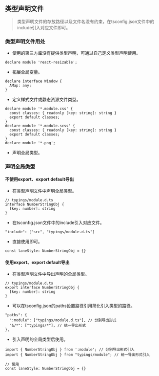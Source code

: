 ## 类型声明文件
> 类型声明文件的存放路径以及文件名没有约束，在tsconfig.json文件中的include引入对应文件即可。

### 类型声明文件用处
- 使用的第三方库没有提供类型声明，可通过自己定义类型声明使用。
```
declare module 'react-resizable';
```
- 拓展全局变量。
```
declare interface Window {
  AMap: any;
}
```
- 定义样式文件或静态资源文件类型。
```
declare module '*.module.css' {
  const classes: { readonly [key: string]: string }
  export default classes;
}
declare module '*.module.scss' {
  const classes: { readonly [key: string]: string }
  export default classes;
}
declare module '*.png';
```
- 声明全局类型。
### 声明全局类型
#### 不使用export、export default导出
- 在类型声明文件中声明全局类型。
```
// typings/module.d.ts
interface NumberStringObj {
  [key: number]: string
}
```
- 在tsconfig.json文件中的include引入对应文件。
```
"include": ["src", "typings/module.d.ts"]
```
- 直接使用即可。
```
const laneStyle: NumberStringObj = {}
```
#### 使用export、export default导出
- 在类型声明文件中导出声明的全局类型。
```
// typings/module.d.ts
export interface NumberStringObj {
  [key: number]: string
}
```
- 可以在tsconfig.json的paths设置路径引用简化引入类型的路径。
```
"paths": {
  ":module": ["typings/module.d.ts"], // 分别导出形式
  "&/*": ["typings/*"], // 统一导出形式
},
```
- 引入声明的全局类型后使用。
```
import { NumberStringObj } from ':module'; // 分别导出形式引入
import { NumberStringObj } from "typings/module"; // 统一导出形式引入

// 使用
const laneStyle: NumberStringObj = {}
```

